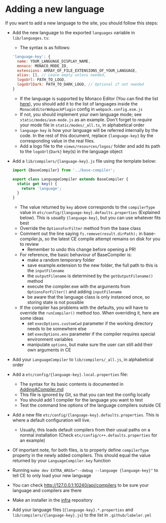 # Adding a new language

If you want to add a new language to the site, you should follow this steps:

- Add the new language to the exported `languages` variable in `lib/languages.ts`:

  - The syntax is as follows:

  ```js
  'language-key': {
    name: YOUR_LANGUAGE_DISPLAY_NAME,
    monaco: MONACO_MODE_ID,
    extensions: ARRAY_OF_FILE_EXTENSIONS_OF_YOUR_LANGUAGE,
    alias: [], // Leave empty unless needed,
    logoUrl: PATH_TO_LOGO,
    logoUrlDark: PATH_TO_DARK_LOGO, // Optional if not needed
  }
  ```

  - If the language is supported by Monaco Editor (You can find the list
    [here](https://github.com/microsoft/monaco-editor/tree/main/src/basic-languages)), you should add it to the list of
    languages inside the `MonacoEditorWebpackPlugin` config in `webpack.config.esm.js`
  - If not, you should implement your own language mode; see `static/modes/asm-mode.js` as an example. Don't forget to
    _require_ your mode file in `static/modes/_all.ts`, in alphabetical order
  - `language-key` is how your language will be referred internally by the code. In the rest of this document, replace
    `{language-key}` by the corresponding value in the real files.
  - Add a logo file to the `views/resources/logos/` folder and add its path to the `logoUrl{Dark}` key(s) in the
    language object

- Add a `lib/compilers/{language-key}.js` file using the template below:

  ```js
  import {BaseCompiler} from '../base-compiler';

  export class LanguageCompiler extends BaseCompiler {
    static get key() {
      return 'language';
    }
  }
  ```

  - The value returned by `key` above corresponds to the `compilerType` value in
    `etc/config/{language-key}.defaults.properties` (Explained below). This is usually `{language-key}`, but you can use
    whatever fits best
  - Override the `OptionsForFilter` method from the base class
  - Comment out the line saying `fs.remove(result.dirPath);` in base-compiler.js, so the latest CE compile attempt
    remains on disk for you to review
    - Remember to undo this change before opening a PR!
  - For reference, the basic behaviour of BaseCompiler is:
    - make a random temporary folder
    - save example.extension to the new folder, the full path to this is the `inputFilename`
    - the `outputFilename` is determined by the `getOutputFilename()` method
    - execute the compiler.exe with the arguments from `OptionsForFilter()` and adding `inputFilename`
    - be aware that the language class is only instanced once, so storing state is not possible
  - If the compiler has problems with the defaults, you will have to override the `runCompiler()` method too. When
    overriding it, here are some ideas
    - set `execOptions.customCwd` parameter if the working directory needs to be somewhere else
    - set `execOptions.env` parameter if the compiler requires special environment variables
    - manipulate `options`, but make sure the user can still add their own arguments in CE

- Add your `LanguageCompiler` to `lib/compilers/_all.js`, in alphabetical order

- Add a `etc/config/{language-key}.local.properties` file:

  - The syntax for its basic contents is documented in [AddingACompiler.md](AddingACompiler.md)
  - This file is ignored by Git, so that you can test the config locally
  - You should add 1 compiler for the language you want to test
  - Test the command line options of the language compilers outside CE

- Add a new file `etc/config/{language-key}.defaults.properties`. This is where a default configuration will live.

  - Usually, this loads default compilers from their usual paths on a normal installation (Check
    `etc/config/c++.defaults.properties` for an example)

- Of important note, for both files, is to properly define `compilerType` property in the newly added compilers. This
  should equal the value returned by your `LanguageCompiler.key` function

- Running `make dev EXTRA_ARGS="--debug --language {language-key}"` to tell CE to only load your new language

- You can check http://127.0.0.1:10240/api/compilers to be sure your language and compilers are there

- Make an installer in the [infra](https://github.com/compiler-explorer/infra) repository

- Add your language files (`{language-key}.*.properties` and `lib/compilers/{language-key}.js`) to the list in
  `.github/labeler.yml`
